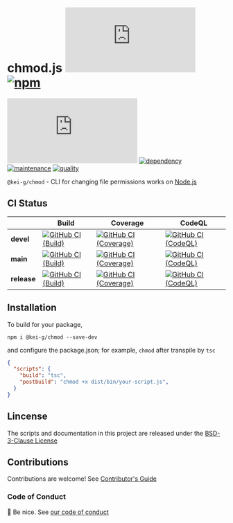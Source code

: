# chmod.js [![license][license-image]][license-url] [![npm][npm-image]][npm-url]

[![coverage][nyc-cov-image]][github-url] [![dependency][depencency-image]][dependency-url] [![maintenance][maintenance-image]][npmsio-url] [![quality][quality-image]][npmsio-url]

`@kei-g/chmod` - CLI for changing file permissions works on [Node.js](https://nodejs.org/)

## CI Status

| | Build | Coverage | CodeQL |
| ---- | ---- | ---- | ---- |
| **devel** | [![GitHub CI (Build)][github-devel-build-image]][github-devel-build-url] | [![GitHub CI (Coverage)][github-devel-coverage-image]][github-devel-coverage-url] | [![GitHub CI (CodeQL)][github-devel-codeql-image]][github-devel-codeql-url] |
| **main** | [![GitHub CI (Build)][github-main-build-image]][github-main-build-url] | [![GitHub CI (Coverage)][github-main-coverage-image]][github-main-coverage-url] | [![GitHub CI (CodeQL)][github-main-codeql-image]][github-main-codeql-url] |
| **release** | [![GitHub CI (Build)][github-release-build-image]][github-release-build-url] | [![GitHub CI (Coverage)][github-release-coverage-image]][github-release-coverage-url] | [![GitHub CI (CodeQL)][github-release-codeql-image]][github-release-codeql-url] |

## Installation

To build for your package,

```shell
npm i @kei-g/chmod --save-dev
```

and configure the package.json; for example, `chmod` after transpile by `tsc`

```json
{
  "scripts": {
    "build": "tsc",
    "postbuild": "chmod +x dist/bin/your-script.js",
  }
}
```

## Lincense

The scripts and documentation in this project are released under the [BSD-3-Clause License](https://github.com/kei-g/chmod.js/blob/main/LICENSE)

## Contributions

Contributions are welcome! See [Contributor's Guide](https://github.com/kei-g/chmod.js/blob/main/CONTRIBUTING.md)

### Code of Conduct

:clap: Be nice. See [our code of conduct](https://github.com/kei-g/chmod.js/blob/main/CODE_OF_CONDUCT.md)

[depencency-image]:https://img.shields.io/librariesio/release/npm/@kei-g/chmod?logo=nodedotjs
[dependency-url]:https://npmjs.com/package/@kei-g/chmod?activeTab=dependencies
[github-devel-build-image]:https://github.com/kei-g/chmod.js/actions/workflows/build.yml/badge.svg?query=branch%3Adevel
[github-devel-build-url]:https://github.com/kei-g/chmod.js/actions/workflows/build.yml?query=branch%3Adevel
[github-devel-codeql-image]:https://github.com/kei-g/chmod.js/actions/workflows/codeql.yml/badge.svg?query=branch%3Adevel
[github-devel-codeql-url]:https://github.com/kei-g/chmod.js/actions/workflows/codeql.yml?query=branch%3Adevel
[github-devel-coverage-image]:https://github.com/kei-g/chmod.js/actions/workflows/coverage.yml/badge.svg?query=branch%3Adevel
[github-devel-coverage-url]:https://github.com/kei-g/chmod.js/actions/workflows/coverage.yml?query=branch%3Adevel
[github-main-build-image]:https://github.com/kei-g/chmod.js/actions/workflows/build.yml/badge.svg?query=branch%3Amain
[github-main-build-url]:https://github.com/kei-g/chmod.js/actions/workflows/build.yml?query=branch%3Amain
[github-main-codeql-image]:https://github.com/kei-g/chmod.js/actions/workflows/codeql.yml/badge.svg?query=branch%3Amain
[github-main-codeql-url]:https://github.com/kei-g/chmod.js/actions/workflows/codeql.yml?query=branch%3Amain
[github-main-coverage-image]:https://github.com/kei-g/chmod.js/actions/workflows/coverage.yml/badge.svg?query=branch%3Amain
[github-main-coverage-url]:https://github.com/kei-g/chmod.js/actions/workflows/coverage.yml?query=branch%3Amain
[github-release-build-image]:https://github.com/kei-g/chmod.js/actions/workflows/build.yml/badge.svg?query=branch%3Arelease
[github-release-build-url]:https://github.com/kei-g/chmod.js/actions/workflows/build.yml?query=branch%3Arelease
[github-release-codeql-image]:https://github.com/kei-g/chmod.js/actions/workflows/codeql.yml/badge.svg?query=branch%3Arelease
[github-release-codeql-url]:https://github.com/kei-g/chmod.js/actions/workflows/codeql.yml?query=branch%3Arelease
[github-release-coverage-image]:https://github.com/kei-g/chmod.js/actions/workflows/coverage.yml/badge.svg?query=branch%3Arelease
[github-release-coverage-url]:https://github.com/kei-g/chmod.js/actions/workflows/coverage.yml?query=branch%3Arelease
[github-url]:https://github.com/kei-g/chmod.js
[license-image]:https://img.shields.io/github/license/kei-g/chmod.js
[license-url]:https://opensource.org/licenses/BSD-3-Clause
[maintenance-image]:https://img.shields.io/npms-io/maintenance-score/@kei-g/chmod?logo=npm
[npm-image]:https://img.shields.io/npm/v/@kei-g/chmod.svg?logo=npm
[npm-url]:https://npmjs.org/package/@kei-g/chmod
[npmsio-url]:https://npms.io/search?q=%40kei-g%2Fchmod
[nyc-cov-image]:https://img.shields.io/nycrc/kei-g/chmod.js?config=.nycrc.json&label=coverage&logo=mocha
[quality-image]:https://img.shields.io/npms-io/quality-score/@kei-g/chmod?logo=npm
